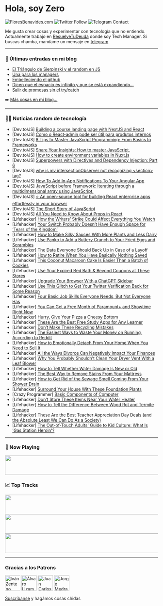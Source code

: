 # Hola, soy Zero

[![FloresBenavides.com](https://img.shields.io/website?down_message=oops&label=MiBlog&style=for-the-badge&up_message=online&url=https%3A%2F%2Ffloresbenavides.com)](https://floresbenavides.com) [![Twitter Follow](https://img.shields.io/twitter/follow/ZeroDragon?color=%231DA1F2&label=Follow&logo=twitter&logoColor=ffffff&style=for-the-badge)](https://twitter.com/zerodragon) [![Telegram Contact](https://img.shields.io/badge/escr%C3%ADbeme-ZeroDragon-%2326A5E4?style=for-the-badge&logo=telegram)](https://t.me/zerodragon)

Me gusta crear cosas y experimentar con tecnología que no entiendo.
Actualmente trabajo en [ResuelveTuDeuda](http://github.com/resuelve) donde soy Tech Manager.
Si buscas chamba, mandame un mensaje en [telegram](https://t.me/zerodragon).

---

### 📕 Últimas entradas en mi blog
<!-- BLOG-POST-LIST:START -->
- [El Triángulo de Sierpinski y el random en JS](https://floresbenavides.com/el-triangulo-de-sierpinski-y-el-random-en-js/)
- [Una para los managers](https://floresbenavides.com/una-para-los-managers/)
- [Embelleciendo el github](https://floresbenavides.com/embelleciendo-el-github/)
- [Dicen que el espacio es infinito y que se está expandiendo…](https://floresbenavides.com/dicen-que-el-espacio-es-infinito-y-que-se-esta-expandiendo/)
- [Salir de promesas sin el try/catch](https://floresbenavides.com/salir-de-promesas-sin-el-try-catch/)
<!-- BLOG-POST-LIST:END -->

➡️ [Más cosas en mi blog...](https://floresbenavides.com)

---

### 👨‍💻 Noticias random de tecnología
<!-- TECH-POSTS:START -->
- [Dev.to/JS] [Building a course landing page with NextJS and React](https://dev.to/github20k/building-a-course-landing-page-with-nextjs-and-react-56kc)
- [Dev.to/JS] [Como o React-admin pode ser útil para produtos internos](https://dev.to/oguhpereira/como-o-react-admin-pode-ser-util-para-produtos-internos-3e03)
- [Dev.to/JS] [8 Tips to Master JavaScript Programming: From Basics to Frameworks](https://dev.to/ugbabeog/8-tips-to-master-javascript-programming-from-basics-to-frameworks-4mid)
- [Dev.to/JS] [Share Your Insights: How to master JavaScript.](https://dev.to/ugbabeog/share-your-insights-how-to-master-javascript-3oj1)
- [Dev.to/JS] [How to create environment variables in Nuxt.js](https://dev.to/hackmamba/how-to-create-environment-variables-in-nuxtjs-2dh4)
- [Dev.to/JS] [Superpowers with Directives and Dependency Injection: Part 6](https://dev.to/this-is-angular/superpowers-with-directives-and-dependency-injection-part-6-4ok4)
- [Dev.to/JS] [why is my intersectionObserver not recognizing &lt;section&gt; tag?](https://dev.to/ugbabeog/why-is-my-intersectionobserver-not-recognizing-tag-ho8)
- [Dev.to/JS] [How To Add In-App Notifications To Your Angular App](https://dev.to/novu/how-to-add-in-app-notifications-to-your-angular-app-2dp3)
- [Dev.to/JS] [JavaScript before Framework: Iterating through a multidimensional array using JavaScript.](https://dev.to/aysha/javascript-before-framework-iterating-through-a-multidimensional-array-using-javascript-22gp)
- [Dev.to/JS] [⭐ An open-source tool for building React enterprise apps effortlessly in your browser](https://dev.to/necatiozmen/an-open-source-tool-for-building-react-enterprise-apps-effortlessly-in-your-browser-1gj7)
- [Dev.to/JS] [The Short Story of JavaScript](https://dev.to/akgoze/the-short-story-of-javascript-2k65)
- [Dev.to/JS] [All You Need to Know About Props in React](https://dev.to/debajit13/all-you-need-to-know-about-props-in-react-1l40)
- [Lifehacker] [How the Writers’ Strike Could Affect Everything You Watch](https://lifehacker.com/how-the-writers-strike-could-affect-everything-you-wat-1850392874)
- [Lifehacker] [Your Switch Probably Doesn’t Have Enough Space for ‘Tears of the Kingdom’](https://lifehacker.com/your-switch-probably-doesn-t-have-enough-space-for-tea-1850391743)
- [Lifehacker] [How to Make Silky Sauces With More Plants and Less Dairy](https://lifehacker.com/how-to-make-silky-sauces-with-more-plants-and-less-dair-1850391960)
- [Lifehacker] [Use Panko to Add a Buttery Crunch to Your Fried Eggs and Scrambles](https://lifehacker.com/use-panko-to-add-a-buttery-crunch-to-your-fried-eggs-an-1850392330)
- [Lifehacker] [The Data Everyone Should Back Up in Case of a Layoff](https://lifehacker.com/the-data-everyone-should-back-up-in-case-of-a-layoff-1850391262)
- [Lifehacker] [How to Retire When You Have Basically Nothing Saved](https://lifehacker.com/how-to-retire-when-you-have-basically-nothing-saved-1850391373)
- [Lifehacker] [This Coconut Macaroon Cake Is Easier Than a Batch of Cookies](https://lifehacker.com/this-coconut-macaroon-cake-is-easier-than-a-batch-of-co-1850390862)
- [Lifehacker] [Use Your Expired Bed Bath &amp; Beyond Coupons at These Stores](https://lifehacker.com/use-your-expired-bed-bath-beyond-coupons-at-these-sto-1850390861)
- [Lifehacker] [Upgrade Your Browser With a ChatGPT Sidebar](https://lifehacker.com/upgrade-your-browser-with-a-chatgpt-sidebar-1850385569)
- [Lifehacker] [Use This Glitch to Get Your Twitter Verification Back for Some Reason](https://lifehacker.com/use-this-glitch-to-get-your-twitter-verification-back-f-1850391025)
- [Lifehacker] [Four Basic Job Skills Everyone Needs, But Not Everyone Has](https://lifehacker.com/four-basic-job-skills-everyone-needs-but-not-everyone-1850386104)
- [Lifehacker] [You Can Get a Free Month of Paramount+ and Showtime Right Now](https://lifehacker.com/you-can-get-a-free-month-of-paramount-and-showtime-rig-1850387511)
- [Lifehacker] [Hurry, Give Your Pizza a Cheesy Bottom](https://lifehacker.com/hurry-give-your-pizza-a-cheesy-bottom-1850386259)
- [Lifehacker] [These Are the Best Free Study Apps for Any Learner](https://lifehacker.com/these-are-the-best-free-study-apps-for-any-learner-1850390146)
- [Lifehacker] [Don’t Make These Recycling Mistakes](https://lifehacker.com/don-t-make-these-recycling-mistakes-1850382708)
- [Lifehacker] [The Easiest Ways to Waste Your Money on Running, According to Reddit](https://lifehacker.com/the-easiest-ways-to-waste-your-money-on-running-accord-1850384336)
- [Lifehacker] [How to Emotionally Detach From Your Home When You Need to Sell It](https://lifehacker.com/how-to-emotionally-detach-from-your-home-when-you-need-1850385929)
- [Lifehacker] [All the Ways Divorce Can Negatively Impact Your Finances](https://lifehacker.com/all-the-ways-divorce-can-negatively-impact-your-finance-1850382934)
- [Lifehacker] [Why You Probably Shouldn’t Clean Your Dryer Vent With a Leaf Blower](https://lifehacker.com/why-you-probably-shouldn-t-clean-your-dryer-vent-with-a-1850385269)
- [Lifehacker] [How to Tell Whether Water Damage Is New or Old](https://lifehacker.com/how-to-tell-whether-water-damage-is-new-or-old-1850386390)
- [Lifehacker] [The Best Way to Remove Stains From Your Mattress](https://lifehacker.com/the-best-way-to-remove-stains-from-your-mattress-1850386395)
- [Lifehacker] [How to Get Rid of the Sewage Smell Coming From Your Shower Drain](https://lifehacker.com/how-to-get-rid-of-the-sewage-smell-coming-from-your-sho-1850386182)
- [Lifehacker] [Surround Your House With These Foundation Plants](https://lifehacker.com/surround-your-house-with-these-foundation-plants-1850386141)
- [Crazy Programmer] [Basic Components of Computer](https://www.thecrazyprogrammer.com/2023/04/components-of-computer.html)
- [Lifehacker] [Don&#39;t Store These Items Near Your Water Heater](https://lifehacker.com/dont-store-these-items-near-your-hot-water-heater-1850386142)
- [Lifehacker] [How to Tell the Difference Between Wood Rot and Termite Damage](https://lifehacker.com/how-to-tell-the-difference-between-wood-rot-and-termite-1850386149)
- [Lifehacker] [These Are the Best Teacher Appreciation Day Deals &lpar;and the Absolute Least We Can Do As a Society&rpar;](https://lifehacker.com/these-are-the-best-teacher-appreciation-day-deals-and-1850387094)
- [Lifehacker] [The Out-of-Touch Adults&#39; Guide to Kid Culture: What Is &#39;Gas Station Heroin&#39;?](https://lifehacker.com/the-out-of-touch-adults-guide-to-kid-culture-what-is-g-1850385031)<!-- TECH-POSTS:END -->

---

### 🎵 Now Playing
<a href="https://spotify-now-playing-dun.vercel.app/now-playing?open"><img src="https://spotify-now-playing-dun.vercel.app/now-playing" width="540" height="64"></a>

### 📈 Top Tracks
<a href="https://spotify-now-playing-dun.vercel.app/top-tracks?i=1&open"><img src="https://spotify-now-playing-dun.vercel.app/top-tracks?i=1" width="540" height="64"></a>
<a href="https://spotify-now-playing-dun.vercel.app/top-tracks?i=2&open"><img src="https://spotify-now-playing-dun.vercel.app/top-tracks?i=2" width="540" height="64"></a>
<a href="https://spotify-now-playing-dun.vercel.app/top-tracks?i=3&open"><img src="https://spotify-now-playing-dun.vercel.app/top-tracks?i=3" width="540" height="64"></a>

---

### Gracias a los Patrons
[<img src="https://avatars.githubusercontent.com/u/243380?v=4" alt="Iván Zenteno" width="50px">](https://github.com/k001) [<img src="https://avatars.githubusercontent.com/u/19955639?v=4" alt="Álvaro Lizama" width="50px">](https://github.com/alvarolizama) [<img src="https://avatars.githubusercontent.com/u/2718753?v=4" alt="Juan Carlos Ruiz" width="50px">](https://github.com/JuanCrg90) [<img src="https://avatars.githubusercontent.com/u/37025?v=4" alt="Jorge Medrano" width="50px">](https://github.com/h1pp1e) 

[Suscríbanse](https://www.patreon.com/zerodragon) y hagámos cosas chidas
